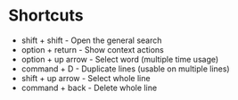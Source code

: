 # Shortcuts
- shift + shift - Open the general search
- option + return - Show context actions
- option + up arrow - Select word (multiple time usage)
- command + D - Duplicate lines (usable on multiple lines)
- shift + up arrow - Select whole line
- command + back - Delete whole line
